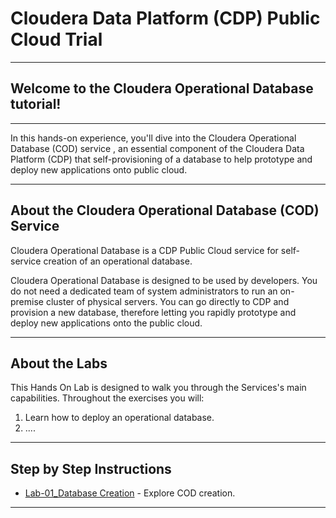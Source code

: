 # Cloudera Data Platform (CDP) Public Cloud Trial

---

## Welcome to the **Cloudera Operational Database** tutorial! 

---
In this hands-on experience, you'll dive into the Cloudera Operational Database (COD) service , an essential component of the Cloudera Data Platform (CDP) that self-provisioning of a database to help prototype and deploy new applications onto public cloud.

---

## About the Cloudera Operational Database (COD) Service

Cloudera Operational Database is a CDP Public Cloud service for self-service creation of an operational database.

Cloudera Operational Database is designed to be used by developers. You do not need a dedicated team of system administrators to run an on-premise cluster of physical servers. You can go directly to CDP and provision a new database, therefore letting you rapidly prototype and deploy new applications onto the public cloud.

---
## About the Labs

This Hands On Lab is designed to walk you through the Services's main capabilities. Throughout the exercises you will:

1. Learn how to deploy an operational database.
2. ....

---
## Step by Step Instructions

- [Lab-01_Database Creation](01_Database_Creation.md) - Explore COD creation.

---
